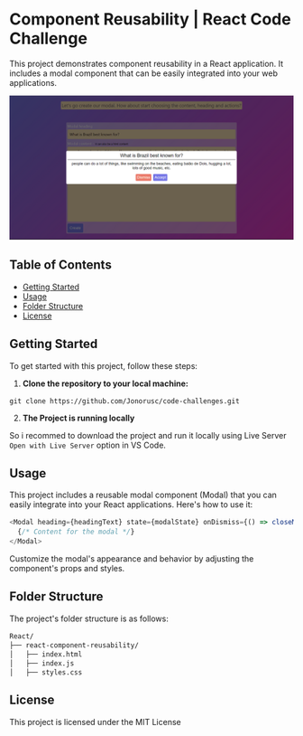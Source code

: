 # Component Reusability | React Code Challenge

This project demonstrates component reusability in a React application. It includes a modal component that can be easily integrated into your web applications.

![Print](./print.png)

## Table of Contents

- [Getting Started](#getting-started)
- [Usage](#usage)
- [Folder Structure](#folder-structure)
- [License](#license)

## Getting Started

To get started with this project, follow these steps:

1. **Clone the repository to your local machine:**

```shell
git clone https://github.com/Jonorusc/code-challenges.git
```

2. **The Project is running locally**

So i recommed to download the project and run it locally using Live Server `Open with Live Server` option in VS Code.

## Usage

This project includes a reusable modal component (Modal) that you can easily integrate into your React applications. Here's how to use it:

```javascript
<Modal heading={headingText} state={modalState} onDismiss={() => closeModal()} onAccept={() => handleAccept()}>
  {/* Content for the modal */}
</Modal>
```

Customize the modal's appearance and behavior by adjusting the component's props and styles.

## Folder Structure

The project's folder structure is as follows:

```shell
React/
├── react-component-reusability/
│   ├── index.html
│   ├── index.js
│   ├── styles.css

```

## License

This project is licensed under the MIT License 
